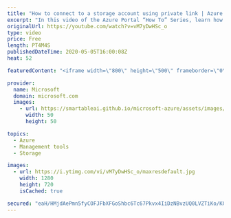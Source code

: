 ```yaml
---
title: "How to connect to a storage account using private link | Azure Portal Series"
excerpt: "In this video of the Azure Portal “How To” Series, learn how to connect to a storage account using Azure private link.   Try out these features in the Azure portal: https://portal.azure.com    Keep connected on Twitter: https://twitter.com/AzurePortal    And make sure to keep an eye on our Azure Portal"
originalUrl: https://youtube.com/watch?v=vM7yDwHSc_o
type: video
price: Free
length: PT4M4S
publishedDateTime: 2020-05-05T16:00:08Z
heat: 52

featuredContent: "<iframe width=\"800\" height=\"500\" frameborder=\"0\" src=\"https://www.youtube.com/embed/vM7yDwHSc_o\" allow=\"accelerometer; autoplay; encrypted-media; gyroscope; picture-in-picture\" allowfullscreen></iframe>"

provider:
  name: Microsoft
  domain: microsoft.com
  images:
    - url: https://smartableai.github.io/microsoft-azure/assets/images/organizations/microsoft.com-50x50.jpg
      width: 50
      height: 50

topics:
  - Azure
  - Management tools
  - Storage

images:
  - url: https://i.ytimg.com/vi/vM7yDwHSc_o/maxresdefault.jpg
    width: 1280
    height: 720
    isCached: true

secured: "eaH/HMjdAePmn5fyCOFJFbXFGoShbc6Tc67Pkvx4IiDzNBvzUQ0LVZTiKo/K0lc/gsm7TLdaUxUMfqUh1KU3Fr5IZa+DKdgAigl2V/8olSUwLL4X++hWEa4sXWmrxxfroN0NvtQjzogz3A5Pmzutc3gAtwuWgj7Sm52B6bVgl1+ABAjDjIZD6QYWHzofd3MhXE8NemehJm4b5pItpQC/WjdlxE2uPFOWt7Zp7MIYgehuTmYTY0wZDAPLf9elEA/3eEt2SkqUn0U+OliScyCXvgqCXcQz4eiLbiLPUgeIwGI0IFylLy1tIe9KLJZIx+tc6Z3UuoLSBc5/8lGgb5B7x8+wnVgfMG8/4ZtxmAkB8ydyX/m0hmj1xRSrp99+D9HgPKb3UmevLrd3Q6GbEXyeqFcZpmPm/8xaSPSkPIvcgWQ=;iPGxARxu+NMpNePMy4VIIQ=="
---
```


